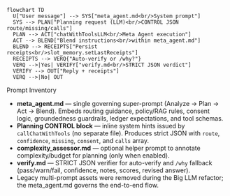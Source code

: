 ```mermaid
flowchart TD
  U["User message"] --> SYS["meta_agent.md<br/>System prompt"]
  SYS --> PLAN["Planning request (LLM)<br/>CONTROL JSON route/missing/calls"]
  PLAN --> ACT["chatWithToolsLLM<br/>Meta Agent execution"]
  ACT --> BLEND["Blend instructions<br/>within meta_agent.md"]
  BLEND --> RECEIPTS["Persist receipts<br/>slot_memory.setLastReceipts"]
  RECEIPTS --> VERQ{"Auto-verify or /why?"}
  VERQ -->|Yes| VERIFY["verify.md<br/>STRICT JSON verdict"]
  VERIFY --> OUT["Reply + receipts"]
  VERQ -->|No| OUT
```

Prompt Inventory
- **meta_agent.md** — single governing super-prompt (Analyze → Plan → Act → Blend).
  Embeds routing guidance, policy/RAG rules, consent logic, groundedness guardrails,
  ledger expectations, and tool schemas.
- **Planning CONTROL block** — inline system hints issued by `callChatWithTools`
  (no separate file). Produces strict JSON with `route`, `confidence`, `missing`,
  `consent`, and `calls` array.
- **complexity_assessor.md** — optional helper prompt to annotate
  complexity/budget for planning (only when enabled).
- **verify.md** — STRICT JSON verifier for auto-verify and `/why` fallback
  (pass/warn/fail, confidence, notes, scores, revised answer).
- Legacy multi-prompt assets were removed during the Big LLM refactor; the
  meta_agent.md governs the end-to-end flow.
